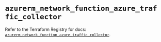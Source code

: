 # `azurerm_network_function_azure_traffic_collector`

Refer to the Terraform Registry for docs: [`azurerm_network_function_azure_traffic_collector`](https://registry.terraform.io/providers/hashicorp/azurerm/4.50.0/docs/resources/network_function_azure_traffic_collector).
